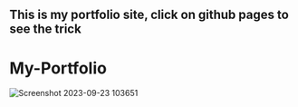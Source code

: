 ## This is my portfolio site, click on github pages to see the trick
# My-Portfolio

![Screenshot 2023-09-23 103651](https://github.com/abhirai240102/portfolio/assets/115633699/8394fa50-f4bb-42be-adfa-68996dffe637)
